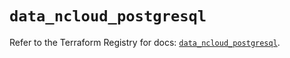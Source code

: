 # `data_ncloud_postgresql`

Refer to the Terraform Registry for docs: [`data_ncloud_postgresql`](https://registry.terraform.io/providers/navercloudplatform/ncloud/4.0.4/docs/data-sources/postgresql).
